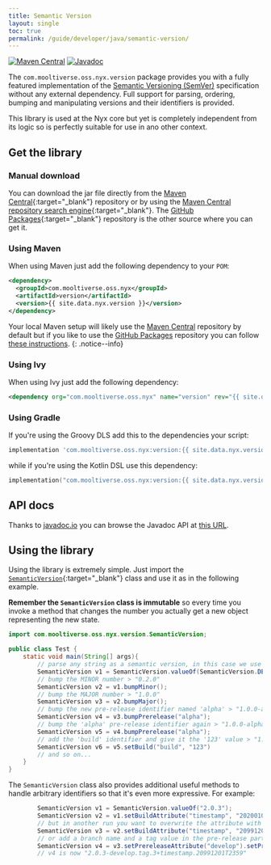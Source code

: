 ```yaml
---
title: Semantic Version
layout: single
toc: true
permalink: /guide/developer/java/semantic-version/
---
```


[![Maven Central](https://img.shields.io/maven-central/v/com.mooltiverse.oss.nyx/version.svg?label=Maven%20Central)](https://search.maven.org/search?q=g:%22com.mooltiverse.oss.nyx%22%20AND%20a:%22version%22) [![Javadoc](https://javadoc.io/badge2/com.mooltiverse.oss.nyx/version/Javadoc.svg)](https://javadoc.io/doc/com.mooltiverse.oss.nyx/version)

The `com.mooltiverse.oss.nyx.version` package provides you with a fully featured implementation of the [Semantic Versioning (SemVer)](https://semver.org/) specification without any external dependency. Full support for parsing, ordering, bumping and manipulating versions and their identifiers is provided.

This library is used at the Nyx core but yet is completely independent from its logic so is perfectly suitable for use in ano other context.

## Get the library

### Manual download
You can download the jar file directly from the [Maven Central](https://repo.maven.apache.org/maven2/com/mooltiverse/oss/nyx/version/){:target="_blank"} repository or by using the [Maven Central repository search engine](https://search.maven.org/artifact/com.mooltiverse.oss.nyx/version){:target="_blank"}. The [GitHub Packages](https://github.com/mooltiverse/nyx/packages/){:target="_blank"} repository is the other source where you can get it.

### Using Maven
When using Maven just add the following dependency to your `POM`:

```xml
<dependency>
  <groupId>com.mooltiverse.oss.nyx</groupId>
  <artifactId>version</artifactId>
  <version>{{ site.data.nyx.version }}</version>
</dependency>
```

Your local Maven setup will likely use the [Maven Central](https://repo.maven.apache.org/maven2/com/mooltiverse/oss/nyx/version/) repository by default but if you like to use the [GitHub Packages](https://github.com/mooltiverse/nyx/packages/) repository you can follow [these instructions](https://help.github.com/en/packages/using-github-packages-with-your-projects-ecosystem/configuring-apache-maven-for-use-with-github-packages).
{: .notice--info}

### Using Ivy
When using Ivy just add the following dependency:

```xml
<dependency org="com.mooltiverse.oss.nyx" name="version" rev="{{ site.data.nyx.version }}" />
```

### Using Gradle

If you're using the Groovy DLS add this to the dependencies your script:

```groovy
implementation 'com.mooltiverse.oss.nyx:version:{{ site.data.nyx.version }}'
```

while if you're using the Kotlin DSL use this dependency:

```kotlin
implementation("com.mooltiverse.oss.nyx:version:{{ site.data.nyx.version }}")
```

## API docs

Thanks to [javadoc.io](https://javadoc.io/) you can browse the Javadoc API at [this URL](https://javadoc.io/doc/com.mooltiverse.oss.nyx/version).

## Using the library

Using the library is extremely simple. Just import the [`SemanticVersion`](https://javadoc.io/doc/com.mooltiverse.oss.nyx/version/latest/com/mooltiverse/oss/nyx/version/SemanticVersion.html){:target="_blank"} class and use it as in the following example.

**Remember the `SemanticVersion` class is immutable** so every time you invoke a method that changes the number you actually get a new object representing the new state.

```java
import com.mooltiverse.oss.nyx.version.SemanticVersion;

public class Test {
    static void main(String[] args){
        // parse any string as a semantic version, in this case we use the default initial version "0.1.0"
        SemanticVersion v1 = SemanticVersion.valueOf(SemanticVersion.DEFAULT_INITIAL_VERSION);
        // bump the MINOR number > "0.2.0"
        SemanticVersion v2 = v1.bumpMinor();
        // bump the MAJOR number > "1.0.0"
        SemanticVersion v3 = v2.bumpMajor();
        // bump the new pre-release identifier named 'alpha' > "1.0.0-alpha.1"
        SemanticVersion v4 = v3.bumpPrerelease("alpha");
        // bump the 'alpha' pre-release identifier again > "1.0.0-alpha.2"
        SemanticVersion v5 = v4.bumpPrerelease("alpha");
        // add the 'build' identifier and give it the '123' value > "1.0.0-alpha.2+build.123"
        SemanticVersion v6 = v5.setBuild("build", "123")
        // and so on...
    }
}
```

The `SemanticVersion` class also provides additional useful methods to handle arbitrary identifiers so that it's even more expressive. For example:

```java
        SemanticVersion v1 = SemanticVersion.valueOf("2.0.3");
        SemanticVersion v2 = v1.setBuildAttribute("timestamp", "20200101T1500");    // v2 is now "2.0.3+timestamp.20200101T1500"
        // but in another run you want to overwrite the attribute with the same name, so...
        SemanticVersion v3 = v2.setBuildAttribute("timestamp", "20991201T2359");    // v3 is now "2.0.3+timestamp.20991201T2359"
        // or add a branch name and a tag value in the pre-release part, one as a simple attribute and the other as a named pair
        SemanticVersion v4 = v3.setPrereleaseAttribute("develop").setPrereleaseAttribute("tag", 3);
        // v4 is now "2.0.3-develop.tag.3+timestamp.20991201T2359"
```